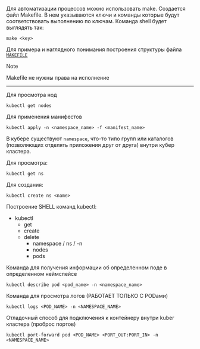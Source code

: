 Для автоматизации процессов можно использовать make. Создается файл Makefile. В нем указываются ключи и команды которые будут соответствовать выполнению по ключам.
Команда shell будет выглядять так:

```shell
make <key>
```

Для примера и наглядного понимания построения структуры файла [`MAKEFILE`](https://github.com/Limewax163/k8s/blob/main/Makefile.md)

> [!NOTE]
> Makefile не нужны права на исполнение
---

Для просмотра нод
```shell
kubectl get nodes
```

Для применения манифестов
```shell
kubectl apply -n <namespace_name> -f <manifest_name>
```
В кубере существуют `namespace`, что-то типо групп или каталогов (позволяющих отделять приложения друг от друга) внутри кубер кластера.

Для просмотра:

```shell
kubectl get ns
```

Для создания:

```shell
kubectl create ns <name>
```


Построение SHELL команд kubectl:
* kubectl
  - get
  - create
  - delete
    - namespace / ns / -n
    - nodes
    - pods

Команда для получения информации об определенном поде в определенном неймспейсе
```shell
kubectl describe pod <pod_name> -n <namespace_name>
```
Команда для просмотра логов (РАБОТАЕТ ТОЛЬКО С PODами)

```shell
kubectl logs <POD_NAME> -n <NAMESPACE_NAME>
```

Отладочный способ для подключения к контейнеру внутри kuber кластера (проброс портов)

```shell
kubectl port-forward pod <POD_NAME> <PORT_OUT:PORT_IN> -n <NAMESPACE_NAME>
```
